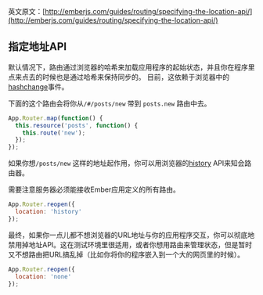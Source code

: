 英文原文：[http://emberjs.com/guides/routing/specifying-the-location-api/](http://emberjs.com/guides/routing/specifying-the-location-api/)

## 指定地址API

默认情况下，路由通过浏览器的哈希来加载应用程序的起始状态，并且你在程序里点来点去的时候也是通过哈希来保持同步的。
目前，这依赖于浏览器中的[hashchange](http://caniuse.com/hashchange)事件。

下面的这个路由会将你从`/#/posts/new` 带到 `posts.new` 路由中去。

```javascript
App.Router.map(function() {
  this.resource('posts', function() {
    this.route('new');
  });
});
```

如果你想`/posts/new` 这样的地址起作用，你可以用浏览器的[history](http://caniuse.com/history) API来知会路由器。

需要注意服务器必须能接收Ember应用定义的所有路由。

```js
App.Router.reopen({
  location: 'history'
});
```

最终，如果你一点儿都不想浏览器的URL地址与你的应用程序交互，你可以彻底地禁用掉地址API。这在测试环境里很适用，或者你想用路由来管理状态，但是暂时又不想路由把URL搞乱掉（比如你将你的程序嵌入到一个大的网页里的时候）。

```js
App.Router.reopen({
  location: 'none'
});
```

